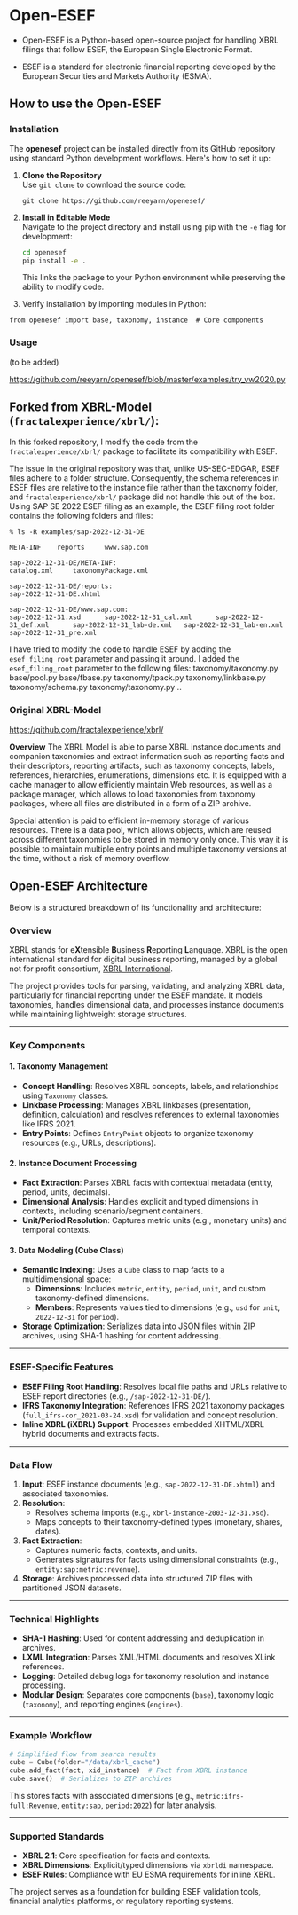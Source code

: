 # Open-ESEF
- Open-ESEF is a Python-based open-source project for handling XBRL filings that follow ESEF, the European Single Electronic Format. 

- ESEF is a standard for electronic financial reporting developed by the European Securities and Markets Authority (ESMA). 

## How to use the Open-ESEF

### Installation

The **openesef** project can be installed directly from its GitHub repository using standard Python development workflows. Here's how to set it up:

1. **Clone the Repository**  
   Use `git clone` to download the source code:
   ```
   git clone https://github.com/reeyarn/openesef/
   ```

2. **Install in Editable Mode**  
   Navigate to the project directory and install using pip with the `-e` flag for development:
   ```bash
   cd openesef
   pip install -e .
   ```

   This links the package to your Python environment while preserving the ability to modify code.

3. Verify installation by importing modules in Python:
  ```
  from openesef import base, taxonomy, instance  # Core components
  ```

### Usage

(to be added)

https://github.com/reeyarn/openesef/blob/master/examples/try_vw2020.py

## Forked from XBRL-Model (`fractalexperience/xbrl/`): 

In this forked repository, I modify the code from the `fractalexperience/xbrl/` package to facilitate its compatibility with ESEF. 

The issue in the original repository was that, unlike  US-SEC-EDGAR, ESEF files adhere to a folder structure. Consequently, the schema references in ESEF files are relative to the instance file rather than the taxonomy folder, and `fractalexperience/xbrl/` package did not handle this out of the box.  Using SAP SE 2022 ESEF filing as an example, the ESEF filing root folder contains the following folders and files:
```
% ls -R examples/sap-2022-12-31-DE

META-INF	reports		www.sap.com

sap-2022-12-31-DE/META-INF:
catalog.xml		taxonomyPackage.xml

sap-2022-12-31-DE/reports:
sap-2022-12-31-DE.xhtml

sap-2022-12-31-DE/www.sap.com:
sap-2022-12-31.xsd		sap-2022-12-31_cal.xml		sap-2022-12-31_def.xml		sap-2022-12-31_lab-de.xml	sap-2022-12-31_lab-en.xml	sap-2022-12-31_pre.xml
```

I have tried to modify the code to handle ESEF by adding the `esef_filing_root` parameter and passing it around.
I added the `esef_filing_root` parameter to the following files:
taxonomy/taxonomy.py
base/pool.py
base/fbase.py
taxonomy/tpack.py
taxonomy/linkbase.py
taxonomy/schema.py
taxonomy/taxonomy.py
..



### Original XBRL-Model

https://github.com/fractalexperience/xbrl/

**Overview** The XBRL Model is able to parse XBRL instance documents and companion taxonomies and extract information such as reporting facts and their descriptors, reporting artifacts, such as taxonomy concepts, labels, references, hierarchies, enumerations, dimensions etc. It is equipped with a cache manager to allow efficiently maintain Web resources, as well as a package manager, which allows to load taxonomies  from taxonomy packages, where all files are distributed in a form of a ZIP archive.

Special attention is paid to efficient in-memory storage of various resources. There is a data pool, which allows objects, which are reused across different taxonomies to be stored in memory only once. This way it is possible to maintain multiple entry points and multiple taxonomy versions at the time, without a risk of memory overflow. 


## Open-ESEF Architecture


Below is a structured breakdown of its functionality and architecture:


### Overview

XBRL stands for e**X**tensible **B**usiness **R**eporting **L**anguage. XBRL is the open international standard for digital business reporting, managed by a global not for profit consortium, [XBRL International](https://www.xbrl.org/).  


The project provides tools for parsing, validating, and analyzing XBRL data, particularly for financial reporting under the ESEF mandate. It models taxonomies, handles dimensional data, and processes instance documents while maintaining lightweight storage structures.

---

### Key Components

#### 1. **Taxonomy Management**
- **Concept Handling**: Resolves XBRL concepts, labels, and relationships using `Taxonomy` classes.
- **Linkbase Processing**: Manages XBRL linkbases (presentation, definition, calculation) and resolves references to external taxonomies like IFRS 2021.
- **Entry Points**: Defines `EntryPoint` objects to organize taxonomy resources (e.g., URLs, descriptions).

#### 2. **Instance Document Processing**
- **Fact Extraction**: Parses XBRL facts with contextual metadata (entity, period, units, decimals).
- **Dimensional Analysis**: Handles explicit and typed dimensions in contexts, including scenario/segment containers.
- **Unit/Period Resolution**: Captures metric units (e.g., monetary units) and temporal contexts.

#### 3. **Data Modeling (Cube Class)**
- **Semantic Indexing**: Uses a `Cube` class to map facts to a multidimensional space:
  - **Dimensions**: Includes `metric`, `entity`, `period`, `unit`, and custom taxonomy-defined dimensions.
  - **Members**: Represents values tied to dimensions (e.g., `usd` for `unit`, `2022-12-31` for `period`).
- **Storage Optimization**: Serializes data into JSON files within ZIP archives, using SHA-1 hashing for content addressing.

---

### ESEF-Specific Features
- **ESEF Filing Root Handling**: Resolves local file paths and URLs relative to ESEF report directories (e.g., `/sap-2022-12-31-DE/`).
- **IFRS Taxonomy Integration**: References IFRS 2021 taxonomy packages (`full_ifrs-cor_2021-03-24.xsd`) for validation and concept resolution.
- **Inline XBRL (iXBRL) Support**: Processes embedded XHTML/XBRL hybrid documents and extracts facts.

---

### Data Flow
1. **Input**: ESEF instance documents (e.g., `sap-2022-12-31-DE.xhtml`) and associated taxonomies.
2. **Resolution**:
   - Resolves schema imports (e.g., `xbrl-instance-2003-12-31.xsd`).
   - Maps concepts to their taxonomy-defined types (monetary, shares, dates).
3. **Fact Extraction**:
   - Captures numeric facts, contexts, and units.
   - Generates signatures for facts using dimensional constraints (e.g., `entity:sap:metric:revenue`).
4. **Storage**: Archives processed data into structured ZIP files with partitioned JSON datasets.

---

### Technical Highlights
- **SHA-1 Hashing**: Used for content addressing and deduplication in archives.
- **LXML Integration**: Parses XML/HTML documents and resolves XLink references.
- **Logging**: Detailed debug logs for taxonomy resolution and instance processing.
- **Modular Design**: Separates core components (`base`), taxonomy logic (`taxonomy`), and reporting engines (`engines`).

---

### Example Workflow
```python
# Simplified flow from search results
cube = Cube(folder="/data/xbrl_cache")
cube.add_fact(fact, xid_instance)  # Fact from XBRL instance
cube.save()  # Serializes to ZIP archives
```
This stores facts with associated dimensions (e.g., `metric:ifrs-full:Revenue`, `entity:sap`, `period:2022`) for later analysis.

--- 

### Supported Standards
- **XBRL 2.1**: Core specification for facts and contexts.
- **XBRL Dimensions**: Explicit/typed dimensions via `xbrldi` namespace.
- **ESEF Rules**: Compliance with EU ESMA requirements for inline XBRL.

The project serves as a foundation for building ESEF validation tools, financial analytics platforms, or regulatory reporting systems.


